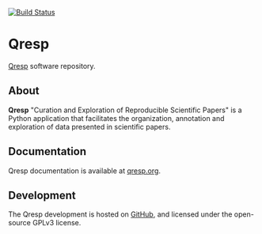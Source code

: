 [![Build Status](https://travis-ci.org/qresp-code-development/qresp.svg?branch=master)](https://travis-ci.org/qresp-code-development/qresp)
# Qresp
[Qresp](http://qresp.org) software repository. 

## About
**Qresp** "Curation and Exploration of Reproducible Scientific Papers" is a Python application that facilitates the organization, annotation and exploration of data presented in scientific papers.

## Documentation
Qresp documentation is available at [qresp.org](http://qresp.org).

## Development 
The Qresp development is hosted on [GitHub](https://github.com/west-code-development/qresp), and licensed under the open-source GPLv3 license.
